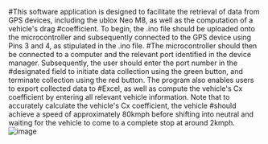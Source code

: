 #This software application is designed to facilitate the retrieval of data from GPS devices, including the ublox Neo M8, as well as the computation of a vehicle's drag #coefficient. To begin, the .ino file should be uploaded onto the microcontroller and subsequently connected to the GPS device using Pins 3 and 4, as stipulated in the .ino file. #The microcontroller should then be connected to a computer and the relevant port identified in the device manager. Subsequently, the user should enter the port number in the #designated field to initiate data collection using the green button, and terminate collection using the red button. The program also enables users to export collected data to #Excel, as well as compute the vehicle's Cx coefficient by entering all relevant vehicle information. Note that to accurately calculate the vehicle's Cx coefficient, the vehicle #should achieve a speed of approximately 80kmph before shifting into neutral and waiting for the vehicle to come to a complete stop at around 2kmph.
![image](https://github.com/Filipluke/GPS_data/assets/85788015/faca5372-368c-4ddc-9478-a6bb8a334693)
